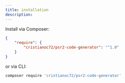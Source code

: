```yaml
---
title: installation
description:
---
```


Install via Composer:

```json
{
    "require": {
        "cristianoc72/psr2-code-generator": "^1.0"
    }
}
```

or via CLI:

```bash
composer require 'cristianoc72/psr2-code-generator'
```